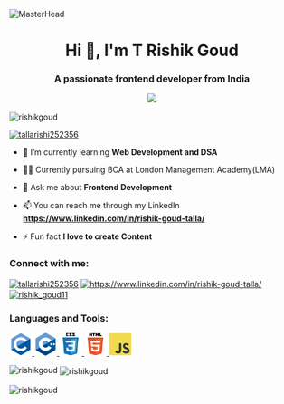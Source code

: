 ![MasterHead](https://media.licdn.com/dms/image/D4D16AQG8M0PWMXVj2A/profile-displaybackgroundimage-shrink_350_1400/0/1712835319789?e=1718236800&v=beta&t=J79m7IdisBFn8qorfGOPbfl9ttcdJnoBBJH9PVSng-I)
<h1 align="center">Hi 👋, I'm T Rishik Goud</h1>
<h3 align="center ">A passionate frontend developer from India</h3>

<p align="center"> <img src="https://camo.githubusercontent.com/7de37139d0b4c1ce40865e799b446c0e963a3dd8fb68d239707237c40604fa3d/68747470733a2f2f63646e2e6472696262626c652e636f6d2f75736572732f3733303730332f73637265656e73686f74732f363538313234332f6176656e746f2e676966" width="300"/> </p>

<!--<p align="left"> <a href="https://github.com/ryo-ma/github-profile-trophy"><img src="https://github-profile-trophy.vercel.app/?username=rishikgoud" alt="rishikgoud" /></a> </p>-->
<p align="left"> <img src="https://komarev.com/ghpvc/?username=rishikgoud&label=Profile%20views&color=0e75b6&style=flat" alt="rishikgoud" /> </p>

<p align="left"> <a href="https://twitter.com/tallarishi252356" target="blank"><img src="https://img.shields.io/twitter/follow/tallarishi252356?logo=twitter&style=for-the-badge" alt="tallarishi252356" /></a> </p>

- 🌱 I’m currently learning **Web Development and DSA**

- 👨‍💻 Currently pursuing BCA at London Management Academy(LMA)

- 💬 Ask me about **Frontend Development**

- 📫 You can reach me through my LinkedIn **https://www.linkedin.com/in/rishik-goud-talla/**

- ⚡ Fun fact **I love to create Content**

<h3 align="left">Connect with me:</h3>
<p align="left">
<a href="https://twitter.com/tallarishi252356" target="blank"><img align="center" src="https://raw.githubusercontent.com/rahuldkjain/github-profile-readme-generator/master/src/images/icons/Social/twitter.svg" alt="tallarishi252356" height="30" width="40" /></a>
<a href="https://www.linkedin.com/in/rishik-goud-talla/" target="blank"><img align="center" src="https://raw.githubusercontent.com/rahuldkjain/github-profile-readme-generator/master/src/images/icons/Social/linked-in-alt.svg" alt="https://www.linkedin.com/in/rishik-goud-talla/" height="30" width="40" /></a>
<a href="https://instagram.com/rishik_goud11" target="blank"><img align="center" src="https://raw.githubusercontent.com/rahuldkjain/github-profile-readme-generator/master/src/images/icons/Social/instagram.svg" alt="rishik_goud11" height="30" width="40" /></a>
</p>

<h3 align="left">Languages and Tools:</h3>
<p align="left"> <a href="https://www.cprogramming.com/" target="_blank" rel="noreferrer"> <img src="https://raw.githubusercontent.com/devicons/devicon/master/icons/c/c-original.svg" alt="c" width="40" height="40"/> </a> <a href="https://www.w3schools.com/cpp/" target="_blank" rel="noreferrer"> <img src="https://raw.githubusercontent.com/devicons/devicon/master/icons/cplusplus/cplusplus-original.svg" alt="cplusplus" width="40" height="40"/> </a> <a href="https://www.w3schools.com/css/" target="_blank" rel="noreferrer"> <img src="https://raw.githubusercontent.com/devicons/devicon/master/icons/css3/css3-original-wordmark.svg" alt="css3" width="40" height="40"/> </a> <a href="https://www.w3.org/html/" target="_blank" rel="noreferrer"> <img src="https://raw.githubusercontent.com/devicons/devicon/master/icons/html5/html5-original-wordmark.svg" alt="html5" width="40" height="40"/> </a> <a href="https://developer.mozilla.org/en-US/docs/Web/JavaScript" target="_blank" rel="noreferrer"> <img src="https://raw.githubusercontent.com/devicons/devicon/master/icons/javascript/javascript-original.svg" alt="javascript" width="40" height="40"/> </a> </p>

<p><img align="left" src="https://github-readme-stats.vercel.app/api/top-langs?username=rishikgoud&show_icons=true&locale=en&layout=compact" alt="rishikgoud" /></p>

<p>&nbsp;<img align="center" src="https://github-readme-stats.vercel.app/api?username=rishikgoud&show_icons=true&locale=en" alt="rishikgoud" /></p>

<p><img align="center" src="https://github-readme-streak-stats.herokuapp.com/?user=rishikgoud&" alt="rishikgoud" /></p>


<!--
**rishikgoud/rishikgoud** is a ✨ _special_ ✨ repository because its `README.md` (this file) appears on your GitHub profile.

Here are some ideas to get you started:

- 🔭 I’m currently working on ...
- 🌱 I’m currently learning ...
- 👯 I’m looking to collaborate on ...
- 🤔 I’m looking for help with ...
- 💬 Ask me about ...
- 📫 How to reach me: ...
- 😄 Pronouns: ...
- ⚡ Fun fact: ...
-->
